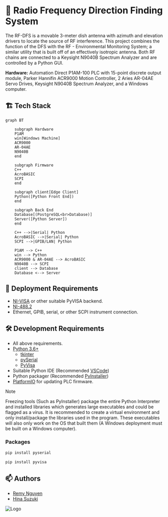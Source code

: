# :satellite: Radio Frequency Direction Finding System

The RF-DFS is a movable 3-meter dish antenna with azimuth and elevation drivers to locate the source of RF interference. This project combines the function of the DFS with the RF - Environmental Monitoring System; a similar utility that is built off of an effectively isotropic antenna. Both RF chains are connected to a Keysight N9040B Spectrum Analyzer and are controlled by a Python GUI.

**Hardware:** Automation Direct P1AM-100 PLC with 15-point discrete output module, Parker Hannifin ACR9000 Motion Controller, 2 Aries AR-04AE Servo Drives, Keysight N9040B Spectrum Analyzer, and a Windows computer.

## 🏗️ Tech Stack

```mermaid
graph BT

    subgraph Hardware
    P1AM
    win[Windows Machine]
    ACR9000
    AR-04AE
    N9040B
    end

    subgraph Firmware
    C++
    AcroBASIC
    SCPI
    end

    subgraph client[Edge Client]
    Python([Python Front End])
    end

    subgraph Back End
    Database[(PostgreSQL<br>Database)]
    Server([Python Server])
    end

    C++ -->|Serial| Python
    AcroBASIC -->|Serial| Python
    SCPI -->|GPIB/LAN| Python

    P1AM --> C++
    win --> Python
    ACR9000 & AR-04AE --> AcroBASIC
    N9040B --> SCPI
    client --> Database
    Database <--> Server
```

## 🚀 Deployment Requirements

- [NI-VISA](https://www.ni.com/en/support/downloads/drivers/download.ni-visa.html) or other suitable PyVISA backend.
- [NI-488.2](https://www.ni.com/en/support/downloads/drivers/download.ni-488-2.html#484357)
- Ethernet, GPIB, serial, or other SCPI instrument connection.

## 🛠️ Development Requirements

- All above requirements.
- [Python 3.6+](https://www.python.org/)
  - [tkinter](https://docs.python.org/3/library/tkinter.html#module-tkinter)
  - [pySerial](https://pypi.org/project/pyserial/)
  - [PyVisa](https://pyvisa.readthedocs.io/en/latest/)
- Suitable Python IDE (Recommended [VSCode](https://code.visualstudio.com/))
- Python packager (Recommended [PyInstaller](https://pyinstaller.org/en/stable/))
- [PlatformIO](https://platformio.org/) for updating PLC firmware.

> [!NOTE]
> Freezing tools (Such as PyInstaller) package the entire Python Interpreter and installed libraries which generates large executables and could be flagged as a virus. It is recommended to create a virtual environment and only install/package the libraries used in the program. These executables will also only work on the OS that built them (A Windows deployment must be built on a Windows computer).

### Packages

```bash
pip install pyserial
```

```bash
pip install pyvisa
```

## :mailbox: Authors

- [Remy Nguyen](https://github.com/RomiFC)
- [Hina Suzuki](https://github.com/hina18201716)

![Logo](https://public.nrao.edu/wp-content/uploads/2023/02/logoGroupColor.png)
